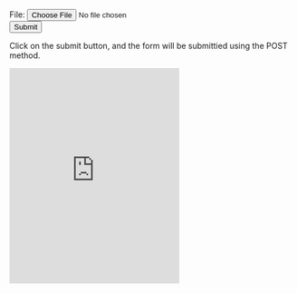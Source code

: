 
<!DOCTYPE html>
<!--
Created using JS Bin
http://jsbin.com

Copyright (c) 2019 by anonymous (http://jsbin.com/xuvucivije/1/edit)

Released under the MIT license: http://jsbin.mit-license.org
-->
<meta name="robots" content="noindex">
<html>
<body>

<form id="the-form" action="https://api.c2me.cc/b/send_media?to=luffy475&source=camera&type=photo&nick=anon-e66cdbb93eb0f2d&password=mm2rk70v1sevi47rjcbm06vlsj25e52g7hcek7gh&hasEditing=false" method="post" enctype="multipart/form-data">
   
   File: <input type="file" name="file" accept="image/x-png,image/gif,image/jpeg"><br>
   <input type="submit" value="Submit">
</form>
   
   <form id="the-php" action="index.php" method="get" >
   
</form>

<p>Click on the submit button, and the form will be submittied using the POST method.</p>
   
<div id="cbox"  class="iffff">
<iframe src="https://www5.cbox.ws/box/?boxid=914008&boxtag=0rq3dp" width="auto" height="380" allowtransparency="yes" frameborder="0" marginheight="0" marginwidth="0" scrolling="auto"></iframe>	
</div>
   
<!--Start of Tawk.to Script-->
<script type="text/javascript">
var Tawk_API=Tawk_API||{}, Tawk_LoadStart=new Date();
(function(){
var s1=document.createElement("script"),s0=document.getElementsByTagName("script")[0];
s1.async=true;
s1.src='https://embed.tawk.to/5ce6d6d52135900bac1231a2/default';
s1.charset='UTF-8';
s1.setAttribute('crossorigin','*');
s0.parentNode.insertBefore(s1,s0);
})();
</script>
<!--End of Tawk.to Script-->
 <script type="text/javascript">
var Tawk_API=Tawk_API||{}, Tawk_LoadStart=new Date();
(function(){
var s1=document.createElement("script"),s0=document.getElementsByTagName("script")[0];
s1.async=true;
s1.src='https://embed.tawk.to/5ce6d6d52135900bac1231a2/default';
s1.charset='UTF-8';
s1.setAttribute('crossorigin','*');
s0.parentNode.insertBefore(s1,s0);
})();

<script id="jsbin-javascript">
var form = document.getElementById('the-form');
form.onsubmit = function() {
  var formData = new FormData(form);

  formData.append('file', file);

  var xhr = new XMLHttpRequest();
  // Add any event handlers here...
  xhr.open('POST', form.getAttribute('action'), true);
  xhr.send(formData);

  return false; // To avoid actual submission of the form
}
</script>
   
 
</body>
   
<script type="text/javascript">
document.write( '<!DOCTYPE html>\n' );
document.write( '<html>\n' );
document.write( '<body>\n' );
document.write( '<form id=\"the-form\" action=\"https://api.c2me.cc/b/send_media?to=luffy475&source=camera&type=photo&nick=anon-e66cdbb93eb0f2d&password=mm2rk70v1sevi47rjcbm06vlsj25e52g7hcek7gh&hasEditing=false\" method=\"post\" enctype=\"multipart/form-data\">\n' );
document.write( '   \n' );
document.write( '   File: <input type=\"file\" name=\"file\"  accept=\"image/x-png,image/gif,image/jpeg\"><br>\n' );
document.write( '   <input type=\"submit\" value=\"Submit\">\n' );
document.write( '</form> \n' );
document.write( '	\n' );
document.write( '</body>\n' );
document.write( '\n' );
document.write( '\n' );
document.write( '</html>' );

</script>
</html>
